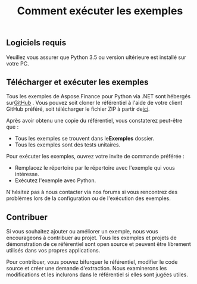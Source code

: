 ﻿---
title: Comment exécuter les exemples
type: docs
weight: 70
url: /fr/python-net/how-to-run-the-examples/
description: Téléchargez et exécutez les exemples Python Finance Library API de GitHub
---
## **Logiciels requis**
Veuillez vous assurer que Python 3.5 ou version ultérieure est installé sur votre PC.

## **Télécharger et exécuter les exemples**
 Tous les exemples de Aspose.Finance pour Python via .NET sont hébergés sur[GitHub](https://github.com/aspose-finance/Aspose.Finance-for-Python-via.NET) . Vous pouvez soit cloner le référentiel à l'aide de votre client GitHub préféré, soit télécharger le fichier ZIP à partir de[ici](https://github.com/aspose-finance/Aspose.Finance-for-Python-via.NET/archive/master.zip).

Après avoir obtenu une copie du référentiel, vous constaterez peut-être que :
-  Tous les exemples se trouvent dans le**Exemples** dossier.
- Tous les exemples sont des tests unitaires.

Pour exécuter les exemples, ouvrez votre invite de commande préférée :
- Remplacez le répertoire par le répertoire avec l'exemple qui vous intéresse.
- Exécutez l'exemple avec Python.

N'hésitez pas à nous contacter via nos forums si vous rencontrez des problèmes lors de la configuration ou de l'exécution des exemples.
## **Contribuer**
Si vous souhaitez ajouter ou améliorer un exemple, nous vous encourageons à contribuer au projet. Tous les exemples et projets de démonstration de ce référentiel sont open source et peuvent être librement utilisés dans vos propres applications.

Pour contribuer, vous pouvez bifurquer le référentiel, modifier le code source et créer une demande d'extraction. Nous examinerons les modifications et les inclurons dans le référentiel si elles sont jugées utiles.
